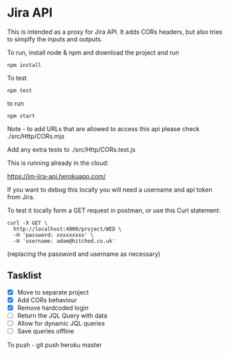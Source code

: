# Jira API

This is intended as a proxy for Jira API. It adds CORs headers, but also tries to simplfy the inputs and outputs.

To run, install node & npm and download the project and run 

`npm install`

To test

`npm test`

to run 

`npm start`

Note - to add URLs that are allowed to access this api please check ./src/Http/CORs.mjs

Add any extra tests to 
./src/Http/CORs.test.js

This is running already in the cloud:

https://im-jira-api.herokuapp.com/

If you want to debug this locally you will need a username and api token from Jira.

To test it locally form a GET request in postman, or use this Curl statement:

```
curl -X GET \
  http://localhost:4000/project/WED \
  -H 'password: xxxxxxxxx' \
  -H 'username: adam@hitched.co.uk'
```

(replacing the password and username as necessary)

## Tasklist
- [x] Move to separate project
- [x] Add CORs behaviour
- [x] Remove hardcoded login
- [ ] Return the JQL Query with data
- [ ] Allow for dynamic JQL queries
- [ ] Save queries offline

To push - git push heroku master




